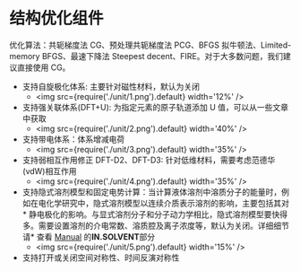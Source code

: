 # 结构优化组件

优化算法：共轭梯度法 CG、预处理共轭梯度法 PCG、BFGS 拟牛顿法、Limited-memory BFGS、最速下降法 Steepest decent、FIRE。对于大多数问题，我们建议直接使用 CG。

- 支持自旋极化体系: 主要针对磁性材料，默认为关闭
  - <img src={require('./unit/1.png').default} width='12%' />
- 支持强关联体系(DFT+U): 为指定元素的原子轨道添加 U 值，可以从一些文章中获取
  - <img src={require('./unit/2.png').default} width='40%' />
- 支持带电体系：体系增减电荷
  - <img src={require('./unit/3.png').default} width='35%' />
- 支持弱相互作用修正 DFT-D2、DFT-D3: 针对低维材料，需要考虑范德华(vdW)相互作用
  - <img src={require('./unit/4.png').default} width='35%' />
- 支持隐式溶剂模型和固定电势计算：当计算液体溶剂中溶质分子的能量时，例如在电化学研究中，隐式溶剂模型以连续介质表示溶剂的影响，主要包括其对* 静电极化的影响。与显式溶剂分子和分子动力学相比，隐式溶剂模型要快得多。需要设置溶剂的介电常数、溶质腔及离子浓度等，默认为关闭。详细细节请* 查看 [Manual](http://www.pwmat.com/pwmat-resource/Manual_cn.pdf) 的**IN.SOLVENT**部分
  - <img src={require('./unit/5.png').default} width='15%' />
- 支持打开或关闭空间对称性、时间反演对称性
